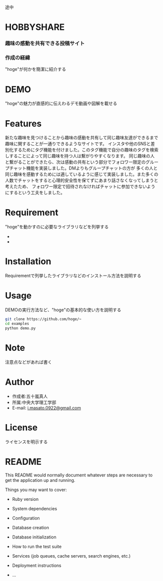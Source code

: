 

途中
# **HOBBYSHARE**

### 趣味の感動を共有できる投稿サイト
### 作成の経緯

"hoge"が何かを簡潔に紹介する
 
# DEMO
 
"hoge"の魅力が直感的に伝えわるデモ動画や図解を載せる
 
# Features
 新たな趣味を見つけることから趣味の感動を共有して同じ趣味友達ができるまで趣味に関することが一通りできるようなサイトです。
 インスタや他のSNSと差別化するためにタグ機能を付けました。このタグ機能で自分の趣味のタグを検索しすることによって同じ趣味を持つ人は繫がりやすくなります。
 同じ趣味の人と繋がることができたら、次は感動の共有という部分でフォロワー限定のグループチャット機能を実装しました。DMよりもグループチャットの方が
 多くの人と同じ趣味を感動するためには適しているように感じて実装しました。また多くの人数でチャットをすると心理的安全性を保てずにあまり話さなくなってしまうと考えたため、
 フォロワー限定で招待されなければチャットに参加できないようにするという工夫をしました。
 
# Requirement
 
"hoge"を動かすのに必要なライブラリなどを列挙する
 
* 
* 
 
# Installation
 
Requirementで列挙したライブラリなどのインストール方法を説明する
 

 
# Usage
 
DEMOの実行方法など、"hoge"の基本的な使い方を説明する
 
```bash
git clone https://github.com/hoge/~
cd examples
python demo.py
```
 
# Note
 
注意点などがあれば書く
 
# Author
 
 
* 作成者:五十嵐真人
* 所属:中央大学理工学部
* E-mail: i.masato.0922@gmail.com
 
# License
ライセンスを明示する


# README

This README would normally document whatever steps are necessary to get the
application up and running.

Things you may want to cover:

* Ruby version

* System dependencies

* Configuration

* Database creation

* Database initialization

* How to run the test suite

* Services (job queues, cache servers, search engines, etc.)

* Deployment instructions

* ...

